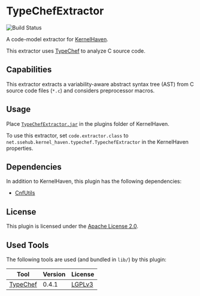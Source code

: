 # TypeChefExtractor

![Build Status](https://jenkins-2.sse.uni-hildesheim.de/buildStatus/icon?job=KH_TypeChefExtractor)

A code-model extractor for [KernelHaven](https://github.com/KernelHaven/KernelHaven).

This extractor uses [TypeChef](https://ckaestne.github.io/TypeChef/) to analyze C source code.

## Capabilities

This extractor extracts a variability-aware abstract syntax tree (AST) from C source code files (`*.c`) and considers preprocessor macros.

## Usage

Place [`TypeChefExtractor.jar`](https://jenkins-2.sse.uni-hildesheim.de/job/KH_TypeChefExtractor/lastSuccessfulBuild/artifact/build/jar/TypeChefExtractor.jar) in the plugins folder of KernelHaven.

To use this extractor, set `code.extractor.class` to `net.ssehub.kernel_haven.typechef.TypechefExtractor` in the KernelHaven properties.

## Dependencies

In addition to KernelHaven, this plugin has the following dependencies:
* [CnfUtils](https://github.com/KernelHaven/CnfUtils)

## License

This plugin is licensed under the [Apache License 2.0](https://www.apache.org/licenses/LICENSE-2.0.html).

## Used Tools

The following tools are used (and bundled in `lib/`) by this plugin:

| Tool | Version | License |
|------|---------|---------|
| [TypeChef](https://ckaestne.github.io/TypeChef/) | 0.4.1 | [LGPLv3](https://www.gnu.org/licenses/lgpl.html) |
